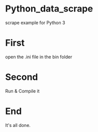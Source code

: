 # Python_data_scrape
scrape example for Python 3

# First
open the .ini file in the bin folder

# Second 
Run & Compile it

# End
It's all done.
